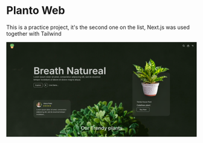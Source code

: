 # Planto Web

This is a practice project, it's the second one on the list, Next.js was used together with Tailwind

![alt text](image.png)